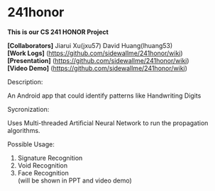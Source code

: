 241honor
========
<b>This is our CS 241 HONOR Project</b> 

<b>[Collaborators]</b> Jiarui Xu(jxu57)  David Huang(lhuang53)  
<b>[Work Logs]</b> (https://github.com/sidewallme/241honor/wiki)  
<b>[Presentation]</b> (https://github.com/sidewallme/241honor/wiki)  
<b>[Video Demo]</b> (https://github.com/sidewallme/241honor/wiki)  

Description:

An Android app that could identify patterns like Handwriting Digits

Sycronization:

Uses Multi-threaded Artificial Neural Network to run the propagation algorithms.  

Possible Usage:  
1. Signature Recognition  
2. Void Recognition  
3. Face Recognition  
(will be shown in PPT and video demo)  
